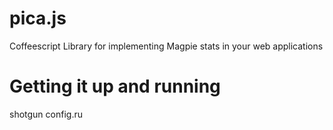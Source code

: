 pica.js
=======

Coffeescript Library for implementing Magpie stats in your web applications


Getting it up and running
================
shotgun config.ru

